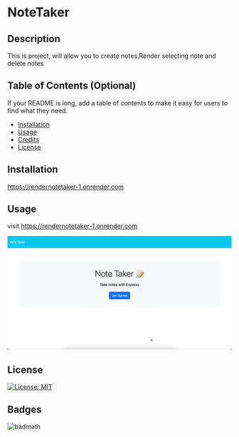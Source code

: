  # NoteTaker

## Description

This is project, will allow you to create notes.Render selecting note and delete notes

## Table of Contents (Optional)

If your README is long, add a table of contents to make it easy for users to find what they need.

- [Installation](#installation)
- [Usage](#usage)
- [Credits](#credits)
- [License](#license)

## Installation

https://rendernotetaker-1.onrender.com

## Usage

 visit https://rendernotetaker-1.onrender.com
    
![Usage](./assets/videos/noteTaker.gif)


## License

[![License: MIT](https://img.shields.io/badge/License-MIT-yellow.svg)](./SimpleSVGLogoCreator/)

## Badges

![badmath](https://img.shields.io/github/languages/top/lernantino/badmath)




